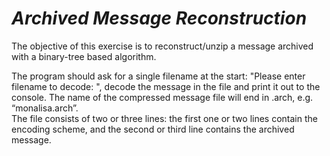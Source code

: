 # *Archived Message Reconstruction*
The  objective  of  this  exercise  is  to  reconstruct/unzip  a  message  archived  with  a  binary-tree
based  algorithm.  

The  program  should  ask  for  a  single  filename  at  the  start:  "Please 
enter filename to decode:  ",  decode  the  message  in  the  file  and  print  it  out  to  the 
console.  The  name  of  the  compressed  message  file  will  end  in  .arch,  e.g.  “monalisa.arch”.  
The  file consists of two or three  lines:  the  first  one  or  two  lines  contain  the  encoding 
scheme, and  the  second or third  line contains the archived message.
